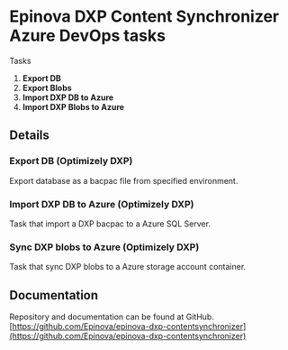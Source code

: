 # Epinova DXP Content Synchronizer Azure DevOps tasks

Tasks

1. **Export DB**
1. **Export Blobs**
1. **Import DXP DB to Azure**
1. **Import DXP Blobs to Azure**

## Details


### Export DB (Optimizely DXP) ###
Export database as a bacpac file from specified environment.  

### Import DXP DB to Azure (Optimizely DXP) ###
Task that import a DXP bacpac to a Azure SQL Server.  

### Sync DXP blobs to Azure (Optimizely DXP) ###
Task that sync DXP blobs to a Azure storage account container.  

## Documentation
Repository and documentation can be found at GitHub.
[https://github.com/Epinova/epinova-dxp-contentsynchronizer](https://github.com/Epinova/epinova-dxp-contentsynchronizer)
